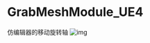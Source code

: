 # GrabMeshModule_UE4
仿编辑器的移动旋转轴
![img](https://github.com/g23p/GrabMeshModule_UE4/blob/master/gif/AxisComponent.gif)
